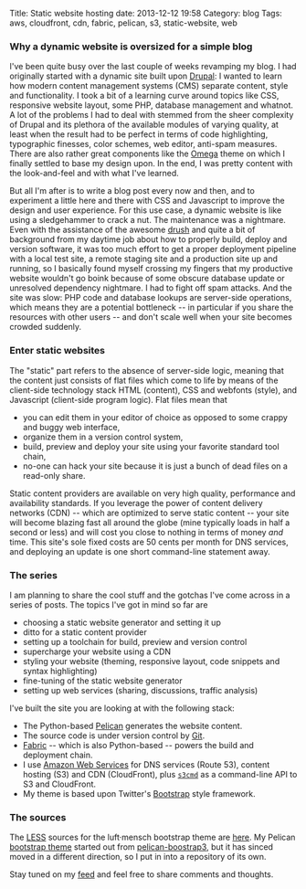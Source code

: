 Title: Static website hosting
date: 2013-12-12 19:58
Category: blog
Tags: aws, cloudfront, cdn, fabric, pelican, s3, static-website, web

### Why a dynamic website is oversized for a simple blog ###

I've been quite busy over the last couple of weeks revamping my blog. I had originally started with a dynamic site built upon [Drupal](https://drupal.org/): I wanted to learn how modern content management systems (CMS) separate content, style and functionality. I took a bit of a learning curve around topics like CSS, responsive website layout, some PHP, database management and whatnot. A lot of the problems I had to deal with stemmed from the sheer complexity of Drupal and its plethora of the available modules of varying quality, at least when the result had to be perfect in terms of code highlighting, typographic finesses, color schemes, web editor, anti-spam measures. There are also rather great components like the [Omega](https://drupal.org/project/omega) theme on which I finally settled to base my design upon. In the end, I was pretty content with the look-and-feel and with what I've learned.

But all I'm after is to write a blog post every now and then, and to experiment a little here and there with CSS and Javascript to improve the design and user experience. For this use case, a dynamic website is like using a sledgehammer to crack a nut. The maintenance was a nightmare. Even with the assistance of the awesome [drush](https://github.com/drush-ops/drush) and quite a bit of background from my daytime job about how to properly build, deploy and version software, it was too much effort to get a proper deployment pipeline with a local test site, a remote staging site and a production site up and running, so I basically found myself crossing my fingers that my productive website wouldn't go boink because of some obscure database update or unresolved dependency nightmare. I had to fight off spam attacks. And the site was slow: PHP code and database lookups are server-side operations, which means they are a potential bottleneck -- in particular if you share the resources with other users -- and don't scale well when your site becomes crowded suddenly.

### Enter static websites ###

The "static" part refers to the absence of server-side logic, meaning that the content just consists of flat files which come to life by means of the client-side technology stack HTML (content), CSS and webfonts (style), and Javascript (client-side program logic). Flat files mean that

* you can edit them in your editor of choice as opposed to some crappy and buggy web interface,
* organize them in a version control system,
* build, preview and deploy your site using your favorite standard tool chain,
* no-one can hack your site because it is just a bunch of dead files on a read-only share.

Static content providers are available on very high quality, performance and availability standards. If you leverage the power of content delivery networks (CDN) -- which are optimized to serve static content -- your site will become blazing fast all around the globe (mine typically loads in half a second or less) and will cost you close to nothing in terms of money _and_ time. This site's sole fixed costs are 50 cents per month for DNS services, and deploying an update is one short command-line statement away.

### The series ###

I am planning to share the cool stuff and the gotchas I've come across in a series of posts. The topics I've got in mind so far are

* choosing a static website generator and setting it up
* ditto for a static content provider
* setting up a toolchain for build, preview and version control
* supercharge your website using a CDN
* styling your website (theming, responsive layout, code snippets and syntax highlighting)
* fine-tuning of the static website generator
* setting up web services (sharing, discussions, traffic analysis)

I've built the site you are looking at with the following stack:

* The Python-based [Pelican](https://github.com/getpelican) generates the website content.
* The source code is under version control by [Git](http://git-scm.com/).
* [Fabric](https://github.com/fabric/fabric) -- which is also Python-based -- powers the build and deployment chain.
* I use [Amazon Web Services](http://aws.amazon.com/) for DNS services (Route 53), content hosting (S3) and CDN (CloudFront), plus [`s3cmd`](http://s3tools.org/s3cmd) as a command-line API to S3 and CloudFront.
* My theme is based upon Twitter's [Bootstrap](http://getbootstrap.com/) style framework.

### The sources ###

The [LESS](http://lesscss.org/) sources for the luft·mensch bootstrap theme are [here](https://github.com/nikipore/my-bootstrap/tree/master/luftmensch). My Pelican [bootstrap theme](https://github.com/nikipore/my-pelican-themes/tree/master/bootstrap3) started out from [pelican-boostrap3](https://github.com/getpelican/pelican-themes/tree/master/pelican-bootstrap3), but it has sinced moved in a different direction, so I put in into a repository of its own.

Stay tuned on my [feed](http://localhost:8000/feeds/all.atom.xml) and feel free to share comments and thoughts.